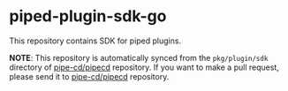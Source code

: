 # piped-plugin-sdk-go

This repository contains SDK for piped plugins.

**NOTE**: This repository is automatically synced from the `pkg/plugin/sdk` directory of [pipe-cd/pipecd](https://github.com/pipe-cd/pipecd/tree/master/pkg/plugin/sdk) repository. If you want to make a pull request, please send it to [pipe-cd/pipecd](https://github.com/pipe-cd/pipecd) repository.
